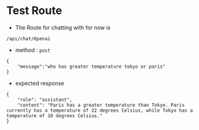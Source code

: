 # Test Route
- The Route for chatting with for now is

`/api/chat/Openai`

- method : `post`
```
{
    "message":"who has greater temperature tokyo or paris"
}
 ```
- expected response
```
{
    "role": "assistant",
    "content": "Paris has a greater temperature than Tokyo. Paris currently has a temperature of 22 degrees Celsius, while Tokyo has a temperature of 10 degrees Celsius."
}

```